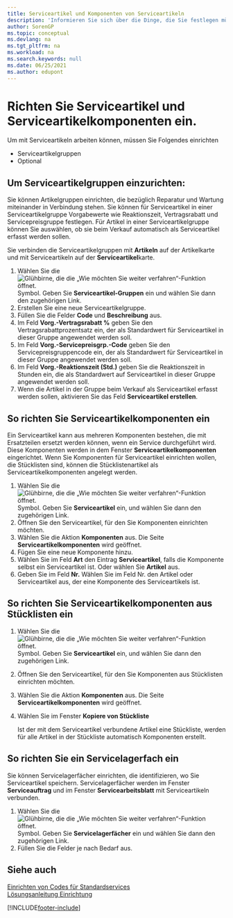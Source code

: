 ```yaml
---
title: Serviceartikel und Komponenten von Serviceartikeln
description: 'Informieren Sie sich über die Dinge, die Sie festlegen müssen, bevor Sie Serviceartikel verwenden können, einschließlich Standardwerte wie Reaktionszeit und Servicepreisgruppe.'
author: SorenGP
ms.topic: conceptual
ms.devlang: na
ms.tgt_pltfrm: na
ms.workload: na
ms.search.keywords: null
ms.date: 06/25/2021
ms.author: edupont
---
```

# Richten Sie Serviceartikel und Serviceartikelkomponenten ein.
Um mit Serviceartikeln arbeiten können, müssen Sie Folgendes einrichten

* Serviceartikelgruppen
* Optional

## Um Serviceartikelgruppen einzurichten:
Sie können Artikelgruppen einrichten, die bezüglich Reparatur und Wartung miteinander in Verbindung stehen. Sie können für Serviceartikel in einer Serviceartikelgruppe Vorgabewerte wie Reaktionszeit, Vertragsrabatt und Servicepreisgruppe festlegen. Für Artikel in einer Serviceartikelgruppe können Sie auswählen, ob sie beim Verkauf automatisch als Serviceartikel erfasst werden sollen.  

Sie verbinden die Serviceartikelgruppen mit **Artikeln** auf der Artikelkarte und mit Serviceartikeln auf der **Serviceartikel**karte.  

1. Wählen Sie die ![Glühbirne, die die „Wie möchten Sie weiter verfahren“-Funktion öffnet.](media/ui-search/search_small.png "Tell Me-Funktion") Symbol. Geben Sie **Serviceartikel-Gruppen** ein und wählen Sie dann den zugehörigen Link.  
2. Erstellen Sie eine neue Serviceartikelgruppe.  
3. Füllen Sie die Felder **Code** und **Beschreibung** aus.  
4. Im Feld **Vorg.-Vertragsrabatt %** geben Sie den Vertragsrabattprozentsatz ein, der als Standardwert für Serviceartikel in dieser Gruppe angewendet werden soll.  
5. Im Feld **Vorg.-Servicepreisgrp.-Code** geben Sie den Servicepreisgruppencode ein, der als Standardwert für Serviceartikel in dieser Gruppe angewendet werden soll.  
6. Im Feld **Vorg.-Reaktionszeit (Std.)** geben Sie die Reaktionszeit in Stunden ein, die als Standardwert auf Serviceartikel in dieser Gruppe angewendet werden soll.  
7. Wenn die Artikel in der Gruppe beim Verkauf als Serviceartikel erfasst werden sollen, aktivieren Sie das Feld **Serviceartikel erstellen**.  

## So richten Sie Serviceartikelkomponenten ein
Ein Serviceartikel kann aus mehreren Komponenten bestehen, die mit Ersatzteilen ersetzt werden können, wenn ein Service durchgeführt wird. Diese Komponenten werden in dem Fenster **Serviceartikelkomponenten** eingerichtet. Wenn Sie Komponenten für Serviceartikel einrichten wollen, die Stücklisten sind, können die Stücklistenartikel als Serviceartikelkomponenten angelegt werden.

1. Wählen Sie die ![Glühbirne, die die „Wie möchten Sie weiter verfahren“-Funktion öffnet.](media/ui-search/search_small.png "Tell Me-Funktion") Symbol. Geben Sie **Serviceartikel** ein, und wählen Sie dann den zugehörigen Link.
2. Öffnen Sie den Serviceartikel, für den Sie Komponenten einrichten möchten.  
3. Wählen Sie die Aktion **Komponenten** aus. Die Seite **Serviceartikelkomponenten** wird geöffnet.  
4. Fügen Sie eine neue Komponente hinzu.  
5. Wählen Sie im Feld **Art** den Eintrag **Serviceartikel**, falls die Komponente selbst ein Serviceartikel ist. Oder wählen Sie **Artikel** aus.  
6. Geben Sie im Feld **Nr.** Wählen Sie im Feld Nr. den Artikel oder Serviceartikel aus, der eine Komponente des Serviceartikels ist.  

## So richten Sie Serviceartikelkomponenten aus Stücklisten ein
1.  Wählen Sie die ![Glühbirne, die die „Wie möchten Sie weiter verfahren“-Funktion öffnet.](media/ui-search/search_small.png "Tell Me-Funktion") Symbol. Geben Sie **Serviceartikel** ein, und wählen Sie dann den zugehörigen Link.  
2. Öffnen Sie den Serviceartikel, für den Sie Komponenten aus Stücklisten einrichten möchten.  
3. Wählen Sie die Aktion **Komponenten** aus. Die Seite **Serviceartikelkomponenten** wird geöffnet.  
4. Wählen Sie im Fenster **Kopiere von Stückliste**  

    Ist der mit dem Serviceartikel verbundene Artikel eine Stückliste, werden für alle Artikel in der Stückliste automatisch Komponenten erstellt.  

## So richten Sie ein Servicelagerfach ein
Sie können Servicelagerfächer einrichten, die identifizieren, wo Sie Serviceartikel speichern. Servicelagerfächer werden im Fenster **Serviceauftrag** und im Fenster **Servicearbeitsblatt** mit Serviceartikeln verbunden.  

1. Wählen Sie die ![Glühbirne, die die „Wie möchten Sie weiter verfahren“-Funktion öffnet.](media/ui-search/search_small.png "Tell Me-Funktion") Symbol. Geben Sie **Servicelagerfächer** ein und wählen Sie dann den zugehörigen Link.
2. Füllen Sie die Felder je nach Bedarf aus.

## Siehe auch
[Einrichten von Codes für Standardservices](service-how-setup-service-coding.md)   
[Lösungsanleitung Einrichtung](service-how-setup-troubleshooting.md)


[!INCLUDE[footer-include](includes/footer-banner.md)]